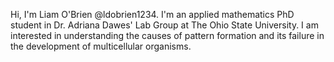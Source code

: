Hi, I'm Liam O'Brien @ldobrien1234. I'm an applied mathematics PhD student in Dr. Adriana Dawes' Lab Group at The Ohio State University. I am interested in understanding the causes of pattern formation and its failure in the development of multicellular organisms.
